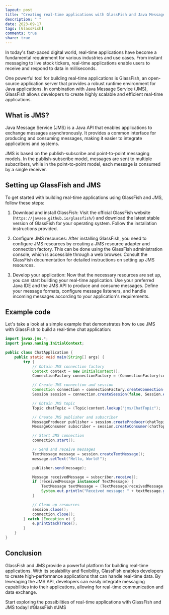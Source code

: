 ```yaml
---
layout: post
title: "Creating real-time applications with GlassFish and Java Message Service (JMS)"
description: " "
date: 2023-09-17
tags: [GlassFish]
comments: true
share: true
---
```


In today's fast-paced digital world, real-time applications have become a fundamental requirement for various industries and use cases. From instant messaging to live stock tickers, real-time applications enable users to receive and respond to data in milliseconds.

One powerful tool for building real-time applications is GlassFish, an open-source application server that provides a robust runtime environment for Java applications. In combination with Java Message Service (JMS), GlassFish allows developers to create highly scalable and efficient real-time applications.

## What is JMS?

Java Message Service (JMS) is a Java API that enables applications to exchange messages asynchronously. It provides a common interface for producing and consuming messages, making it easier to integrate applications and systems.

JMS is based on the publish-subscribe and point-to-point messaging models. In the publish-subscribe model, messages are sent to multiple subscribers, while in the point-to-point model, each message is consumed by a single receiver.

## Setting up GlassFish and JMS

To get started with building real-time applications using GlassFish and JMS, follow these steps:

1. Download and install GlassFish: Visit the official GlassFish website (``https://javaee.github.io/glassfish/``) and download the latest stable version of GlassFish for your operating system. Follow the installation instructions provided.

2. Configure JMS resources: After installing GlassFish, you need to configure JMS resources by creating a JMS resource adapter and connection factory. This can be done using the GlassFish administration console, which is accessible through a web browser. Consult the GlassFish documentation for detailed instructions on setting up JMS resources.

3. Develop your application: Now that the necessary resources are set up, you can start building your real-time application. Use your preferred Java IDE and the JMS API to produce and consume messages. Define your message formats, configure message listeners, and handle incoming messages according to your application's requirements.

## Example code

Let's take a look at a simple example that demonstrates how to use JMS with GlassFish to build a real-time chat application:

```java
import javax.jms.*;
import javax.naming.InitialContext;

public class ChatApplication {
    public static void main(String[] args) {
        try {
            // Obtain JMS connection factory
            Context context = new InitialContext();
            ConnectionFactory connectionFactory = (ConnectionFactory)context.lookup("jms/ConnectionFactory");

            // Create JMS connection and session
            Connection connection = connectionFactory.createConnection();
            Session session = connection.createSession(false, Session.AUTO_ACKNOWLEDGE);

            // Obtain JMS topic
            Topic chatTopic = (Topic)context.lookup("jms/ChatTopic");

            // Create JMS publisher and subscriber
            MessageProducer publisher = session.createProducer(chatTopic);
            MessageConsumer subscriber = session.createConsumer(chatTopic);

            // Start JMS connection
            connection.start();

            // Send and receive messages
            TextMessage message = session.createTextMessage();
            message.setText("Hello, World!");

            publisher.send(message);

            Message receivedMessage = subscriber.receive();
            if (receivedMessage instanceof TextMessage) {
                TextMessage textMessage = (TextMessage)receivedMessage;
                System.out.println("Received message: " + textMessage.getText());
            }

            // Clean up resources
            session.close();
            connection.close();
        } catch (Exception e) {
            e.printStackTrace();
        }
    }
}
```

## Conclusion

GlassFish and JMS provide a powerful platform for building real-time applications. With its scalability and flexibility, GlassFish enables developers to create high-performance applications that can handle real-time data. By leveraging the JMS API, developers can easily integrate messaging capabilities into their applications, allowing for real-time communication and data exchange.

Start exploring the possibilities of real-time applications with GlassFish and JMS today! #GlassFish #JMS